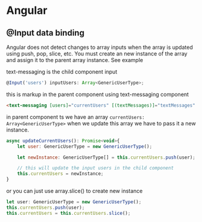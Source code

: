 ﻿# Angular

## @Input data binding

Angular does not detect changes to array inputs when the array is updated 
using push, pop, slice, etc. You must create an new instance of the array
and assign it to the parent array instance. See example

text-messaging is the child component input
```javascript
@Input('users') inputUsers: Array<GenericUserType>;
```

this is markup in the parent component using text-messaging component
```html
<text-messaging [users]="currentUsers" [(textMessages)]="textMessages" [currentMessage]="currentMessage"></text-messaging>
```

in parent component ts we have an array `currentUsers: Array<GenericUserType>`
when we update this array we have to pass it a new instance.
```javascript
async updateCurrentUsers(): Promise<void>{
	let user: GenericUserType = new GenericUserType();

	let newInstance: GenericUserType[] = this.currentUsers.push(user);

	// this will update the input users in the child component
	this.currentUsers = newInstance;
}
```
or you can just use array.slice() to create new instance

```javascript
let user: GenericUserType = new GenericUserType();
this.currentUsers.push(user);
this.currentUsers = this.currentUsers.slice();
```


